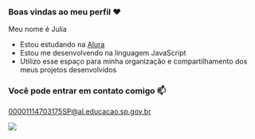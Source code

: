 ### Boas vindas ao meu perfil ❤️

Meu nome é Julia
- Estou estudando na [Alura](https://www.alura.com.br)
- Estou me desenvolvendo na linguagem JavaScript
- Utilizo esse espaço para minha organização e compartilhamento dos meus projetos desenvolvidos

### Você pode entrar em contato comigo 📫

00001114703175SP@al.educacao.sp.gov.br


![](https://media1.tenor.com/m/G7SwjI3wUdgAAAAC/applaud-clapping.gif)
